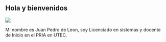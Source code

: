 ## Hola y bienvenidos

![](./images/juanpedro.jpg)


Mi nombre es Juan Pedro de Leon, soy Licenciado en sistemas y docente de Inicio en el PRIA en UTEC.
